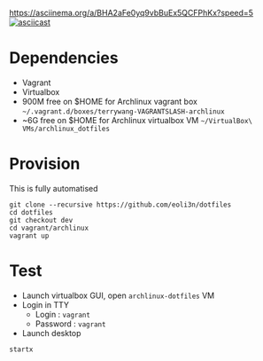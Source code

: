 https://asciinema.org/a/BHA2aFe0yq9vbBuEx5QCFPhKx?speed=5
[![asciicast](https://asciinema.org/a/BHA2aFe0yq9vbBuEx5QCFPhKx.png)](https://asciinema.org/a/BHA2aFe0yq9vbBuEx5QCFPhKx?speed=5&autoplay=1)

# Dependencies

- Vagrant
- Virtualbox
- 900M free on $HOME for Archlinux vagrant box ``~/.vagrant.d/boxes/terrywang-VAGRANTSLASH-archlinux``
- \~6G free on $HOME for Archlinux virtualbox VM ``~/VirtualBox\ VMs/archlinux_dotfiles``

# Provision

This is fully automatised

```
git clone --recursive https://github.com/eoli3n/dotfiles
cd dotfiles
git checkout dev
cd vagrant/archlinux
vagrant up
```

# Test

- Launch virtualbox GUI, open ``archlinux-dotfiles`` VM
- Login in TTY
  - Login : ``vagrant``
  - Password : ``vagrant``
- Launch desktop
```
startx
```

